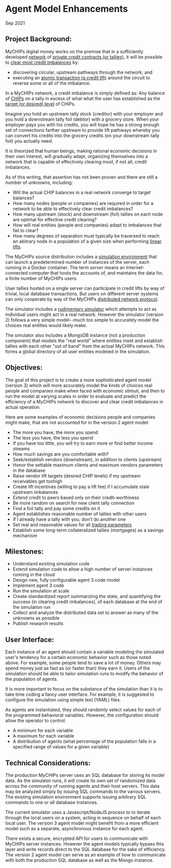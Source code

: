 # Agent Model Enhancements
Sep 2021

## Project Background:
MyCHIPs digital money works on the premise that in a sufficiently developed
[network](/doc/Protocol.md#network-assumptions) of [private credit contracts (or tallies)](/doc/Tallies.md), it will be possible to 
[clear most credit imbalances](/doc/Protocol.md#credit-lifts-explained) by:
- discovering circular, upstream pathways through the network; and
- executing an [atomic transaction (a credit lift)](/doc/Lifts.md) around the circuit to reverse some or all of the imbalance.

In a MyCHIPs network, a credit imbalance is simply defined as: 
Any balance of [CHIPs](http://gotchoices.org/mychips/definition.html) on a tally in excess of
what what the user has established as the [target (or desired) level](/doc/Tallies.md#trading-variables) of CHIPs.

Imagine you hold an upstream tally stock (creditor) with your employer and you hold a downstream tally foil (debtor) 
with a grocery store.  When your employer pays you with his credits, you will
hope he has a strong enough set of connections farther upstream to provide lift pathways whereby you can
convert his credits into the grocery credits (on your downstream tally foil) you actually need.

It is theorized that human beings, making rational economic decisions in their own interest, will
gradually adapt, organizing themselves into a network that is capable of effectively clearing most, if
not all, credit imbalances.

As of this writing, that assertion has not been proven and there are still a number of unknowns, including:
- Will the actual CHIP balances in a real network converge to target balances?
- How many nodes (people or companies) are required in order for a network to be able to effectively clear credit imbalances?
- How many upstream (stock) and downstream (foil) tallies on each node are optimal for effective credit clearing?
- How will real entities (people and companies) adapt to imbalances that fail to clear?
- How many degrees of separation must typically be traversed to reach an abitrary node
  in a population of a given size when performing [linear lifts](/doc/Protocol.md#credit-lifts-explained).

The MyCHIPs source distribution includes a [simulation environment](/test/sim/README.dock) that can launch a
predetermined number of instances of the server, each running in a Docker container.
The term <i>server</i> means an Internet-connected computer that hosts the accounts of, and maintains the 
data for,  a finite number of MyCHIPs users.

User tallies hosted on a single server can participate in credit lifts by way of trivial, local database transactions.
But users on different server systems can only cooperate by way of the MyCHIPs 
[distributed network protocol](/doc/Protocol.md).

The simulator includes a [rudimentary simulator](/lib/agent2.js) which attempts to act as individual
users might act in a real network.  However the simulator (version 2) follows
a very simple model--much too simple to accurately model the choices real entities would likely make.

The simulator also includes a MongoDB instance (not a production component) that models the "real world" 
where entities meet and establish tallies with each other "out of band" from the actual MyCHIPs network.
This forms a global directory of all user entities modeled in the simulation.

## Objectives:
The goal of this project is to create a more sophisticated agent model (version 3) which will more accurately model the
kinds of choices real people and companies make when faced with economic stimuli,
and then to run the model at varying scales in order to evaluate and predict the 
efficiency of a MyCHIPs network to discover and clear credit imbalances in actual operation.

Here are some examples of economic decisions people and companies might make, that are not accounted for in the version 2 agent model:
- The more you have, the more you spend
- The less you have, the less you spend
- If you have too little, you will try to earn more or find better income streams
- How much savings are you comfortable with?
- Seek/establish vendors (downstream), in addition to clients (upstream)
- Honor the settable maximum clients and  maximum vendors parameters in the database
- Raise vendor lift targets (desired CHIP levels) if my upstream receivables get toohigh
- Create lift incentives (willing to pay a lift fee) if I accumulate stale upstream imbalances
- Extend credit to peers based only on their credit-worthiness
-   Be more random on search for new client tally connection
-   Find a foil tally and pay some credits on it
-   Agent establishes reasonable number of tallies with other users
-   If I already have a tally with you, don't do another one
- Set real and reasonable values for all [trading parameters](/doc/Lifts.md#trading-variables)
- Establish some long-term collateralized tallies (mortgages) as a savings mechanism

## Milestones:
- Understand existing simulation code
- Extend simulation code to allow a high number of server instances running in the cloud
- Design new, fully configurable agent 3 code model
- Implement agent 3 code
- Run the simulation at scale
- Create standardized report summarizing the state, and quantifying the success (in clearing credit imbalances), of each database at the end of the simulation run
- Collect and analyze the distributed data set to answer as many of the unknowns as possible
- Publish research results

## User Interface:
Each instance of an agent should contain a variable modeling the simulated user's tendency for a certain economic behavior such as those noted above.
For example, some people tend to save a lot of money.  Others may spend money just as fast as (or faster than) they earn it.
Users of the simulation should be able to tailor simulation runs to modify the behavior of the population of agents.

It is more important to focus on the substance of the simulation than it is to take time coding a fancy user interface.
For example, it is suggested to configure the simulation using simple text (YAML) files.

As agents are instantiated, they should randomly select values for each of the programmed behavioral variables.
However, the configuration should allow the operator to control:
- A minimum for each variable
- A maximum for each variable
- A distribution of agents (what percentage of the population falls in a specified range of values for a given variable)

## Technical Considerations:
The production MyCHIPs server uses an SQL database for storing its model data.
As the simulator runs, it will create its own set of randomized data across the
community of running agents and their host servers.  This data may be analyzed simply
by issuing SQL commands to the various servers.  The existing simulation environment
supports issuing arbitrary SQL commands to one or all database instances.

The current simulator uses a Javascript/NodeJS process to to iterate through
the local users on a system, acting in sequence on behalf of each local user.
The version 3 agent model might benefit from a more efficient model such as a
separate, asynchronous instance for each agent.

There exists a secure, encrypted API for users to communicate with MyCHIPs
server instances.  However the agent models typically bypass this layer and write
records direct to the SQL database for the sake of efficiency.  The version 2
agent model can serve as an example of how to communicate with both the production
SQL database as well as the Mongo instance.

